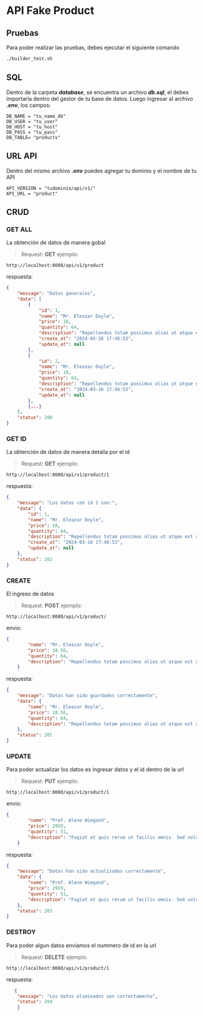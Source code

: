 # API Fake Product
## Pruebas
Para poder realizar las pruebas, debes ejecutar el siguiente comando
``` bash
./builder_test.sh
```

## SQL
Dentro de la carpeta **_database_**, se encuentra un archivo **_db.sql_**, el debes importarla dentro del gestor de tu base de datos.
Luego ingresar al archivo **_.env_**, los campos:
```env
DB_NAME = "tu_name_db"
DB_USER = "tu_user"
DB_HOST = "tu_host"
DB_PASS = "tu_pass"
DB_TABLE= "products"
```
## URL API
Dentro del mismo archivo **_.env_** puedes agregar tu dominio y el nombre de tu API
```env
API_VERSION = "tudominio/api/v1/"
API_URL = "product"
```
## CRUD

### GET ALL
La obtención de datos de manera gobal 
>Request:
**GET**
>ejemplo:
``` curl
http://localhost:8080/api/v1/product
```
respuesta:
```json
{
    "message": "Datos generales",
    "data": [
        {
            "id": 1,
            "name": "Mr. Eleazar Doyle",
            "price": 18,
            "quantity": 64,
            "description": "Repellendus totam possimus alias ut atque est aut. Cum doloremque error sit tempore.",
            "create_at": "2024-03-16 17:48:53",
            "update_at": null
        },
        {
            "id": 2,
            "name": "Mr. Eleazar Doyle",
            "price": 18,
            "quantity": 64,
            "description": "Repellendus totam possimus alias ut atque est aut. Cum doloremque error sit tempore.",
            "create_at": "2024-03-16 17:48:53",
            "update_at": null
        },
        {...}
    ],
    "status": 200
}
```
### GET ID
La obtención de datos de manera detalla por el id
>Request:
**GET**
>ejemplo:
``` curl
http://localhost:8080/api/v1/product/1
```
respuesta:
```json
{
    "message": "Los datos con id 1 son:",
    "data": {
        "id": 1,
        "name": "Mr. Eleazar Doyle",
        "price": 18,
        "quantity": 64,
        "description": "Repellendus totam possimus alias ut atque est aut. Cum doloremque error sit tempore.",
        "create_at": "2024-03-16 17:48:53",
        "update_at": null
    },
    "status": 202
}
```
### CREATE
El ingreso de datos 
>Request:
**POST**
>ejemplo:
``` curl
http://localhost:8080/api/v1/product/
```
envio:
```json
{
        "name": "Mr. Eleazar Doyle",
        "price": 18.56,
        "quantity": 64,
        "description": "Repellendus totam possimus alias ut atque est aut. Cum doloremque error sit tempore."
    }
```
respuesta:
``` json
{
    "message": "Datos han sido guardados correctamente",
    "data": {
        "name": "Mr. Eleazar Doyle",
        "price": 18.56,
        "quantity": 64,
        "description": "Repellendus totam possimus alias ut atque est aut. Cum doloremque error sit tempore."
    },
    "status": 201
}
```

### UPDATE
Para poder actualizar los datos es ingresar datos y el id dentro de la url
>Request:
**PUT**
>ejemplo:
``` curl
http://localhost:8080/api/v1/product/1
```
envio:
```json
{
        "name": "Prof. Alene Wiegand",
        "price": 2919,
        "quantity": 51,
        "description": "Fugiat et quis rerum ut facilis omnis. Sed voluptatem in quia rem."
    }
```
respuesta:
``` json
{
    "message": "Datos han sido actualizados correctamente",
    "data": {
        "name": "Prof. Alene Wiegand",
        "price": 2919,
        "quantity": 51,
        "description": "Fugiat et quis rerum ut facilis omnis. Sed voluptatem in quia rem."
    },
    "status": 203
}
```
### DESTROY
Para poder algun datos enviamos el nummero de id en la url
>Request:
**DELETE**
>ejemplo:
``` curl
http://localhost:8080/api/v1/product/1
```
respuesta:
``` json
   {
    "message": "Los datos eliminados son correctamente",
    "status": 204
    }
```
